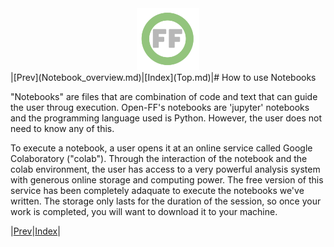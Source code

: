 <center> <img src="images/header_logo.png" width="100"/></center>
<!-- this is a test of a comment 
To do:
--->
|[Prev](Notebook_overview.md)|[Index](Top.md)|# How to use Notebooks

"Notebooks" are files that are combination of code and text that can guide the user throug execution.  Open-FF's notebooks are 'jupyter' notebooks and the programming language used is Python.  However, the user does not need to know any of this.  

To execute a notebook, a user opens it at an online service called Google Colaboratory ("colab"). Through the interaction of the notebook and the colab environment, the user has access to a very powerful analysis system with generous online storage and computing power.    The free version of this service has been completely adaquate to execute the notebooks we've written.  The storage only lasts for the duration of the session, so once your work is completed, you will want to download it to your machine.

|[Prev](Notebook_overview.md)|[Index](Top.md)|